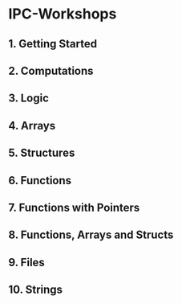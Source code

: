 # IPC-Workshops
## 1. Getting Started
## 2. Computations
## 3. Logic
## 4. Arrays
## 5. Structures
## 6. Functions
## 7. Functions with Pointers
## 8. Functions, Arrays and Structs
## 9. Files
## 10. Strings
